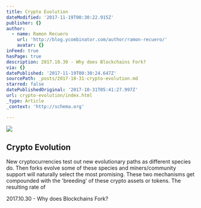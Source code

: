 ```yaml
---
title: Crypto Evolution
dateModified: '2017-11-19T00:30:22.915Z'
publisher: {}
author:
  - name: Ramon Recuero
    url: 'http://blog.ycombinator.com/author/ramon-recuero/'
    avatar: {}
inFeed: true
hasPage: true
description: 2017.10.30 - Why does Blockchains Fork?
via: {}
datePublished: '2017-11-19T00:30:24.647Z'
sourcePath: _posts/2017-10-31-crypto-evolution.md
starred: false
datePublishedOriginal: '2017-10-31T05:41:27.997Z'
url: crypto-evolution/index.html
_type: Article
_context: 'http://schema.org'

---
```

<article style=""><img src="https://imgflo.herokuapp.com/graph/2b2431f8e7ba7b0/1607340e3cbf525f1d083c7c8c54115d/noop.png?input=http%3A%2F%2Fblog.ycombinator.com%2Fwp-content%2Fuploads%2F2017%2F10%2FCrypto-Evolution.png" /><h1>Crypto Evolution</h1><p>New cryptocurrencies test out new evolutionary paths as different species do. Then forks evolve some of these species and miners/community support will naturally select the most promising. These two mechanisms get compounded with the 'breeding' of these crypto assets or tokens. The resulting rate of</p></article>

2017.10.30 - Why does Blockchains Fork?